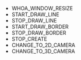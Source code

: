 -   WHOA_WINDOW_RESIZE
-   START_DRAW_LINE
-   STOP_DRAW_LINE
-   START_DRAW_BORDER
-   STOP_DRAW_BORDER
-   STOP_CREATE
-   CHANGE_TO_2D_CAMERA
-   CHANGE_TO_3D_CAMERA
